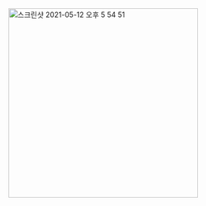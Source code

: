 <img width="375" alt="스크린샷 2021-05-12 오후 5 54 51" src="https://user-images.githubusercontent.com/69520548/140030301-742240cd-dd36-4d10-a2fb-3b5abcd63572.png">
